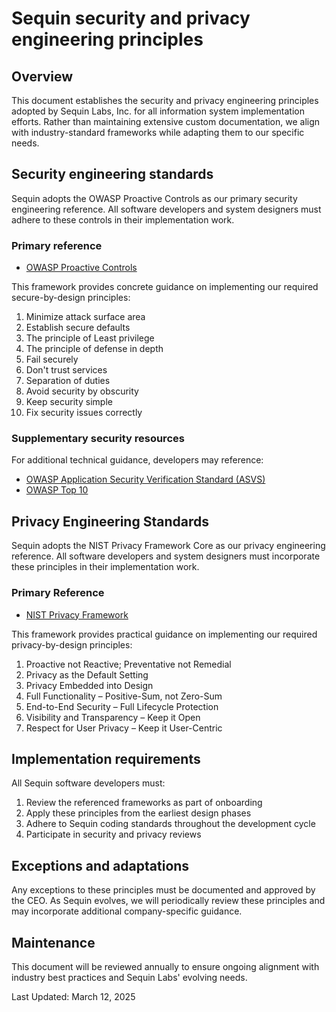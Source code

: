 # Sequin security and privacy engineering principles

## Overview

This document establishes the security and privacy engineering principles adopted by Sequin Labs, Inc. for all information system implementation efforts. Rather than maintaining extensive custom documentation, we align with industry-standard frameworks while adapting them to our specific needs.

## Security engineering standards

Sequin adopts the OWASP Proactive Controls as our primary security engineering reference. All software developers and system designers must adhere to these controls in their implementation work.

### Primary reference

- [OWASP Proactive Controls](https://owasp.org/www-project-proactive-controls/)

This framework provides concrete guidance on implementing our required secure-by-design principles:

1. Minimize attack surface area
2. Establish secure defaults
3. The principle of Least privilege
4. The principle of defense in depth
5. Fail securely
6. Don't trust services
7. Separation of duties
8. Avoid security by obscurity
9. Keep security simple
10. Fix security issues correctly

### Supplementary security resources

For additional technical guidance, developers may reference:

- [OWASP Application Security Verification Standard (ASVS)](https://owasp.org/www-project-application-security-verification-standard/)
- [OWASP Top 10](https://owasp.org/www-project-top-ten/)

## Privacy Engineering Standards

Sequin adopts the NIST Privacy Framework Core as our privacy engineering reference. All software developers and system designers must incorporate these principles in their implementation work.

### Primary Reference

- [NIST Privacy Framework](https://www.nist.gov/privacy-framework)

This framework provides practical guidance on implementing our required privacy-by-design principles:

1. Proactive not Reactive; Preventative not Remedial
2. Privacy as the Default Setting
3. Privacy Embedded into Design
4. Full Functionality – Positive-Sum, not Zero-Sum
5. End-to-End Security – Full Lifecycle Protection
6. Visibility and Transparency – Keep it Open
7. Respect for User Privacy – Keep it User-Centric

## Implementation requirements

All Sequin software developers must:

1. Review the referenced frameworks as part of onboarding
2. Apply these principles from the earliest design phases
3. Adhere to Sequin coding standards throughout the development cycle
4. Participate in security and privacy reviews

## Exceptions and adaptations

Any exceptions to these principles must be documented and approved by the CEO. As Sequin evolves, we will periodically review these principles and may incorporate additional company-specific guidance.

## Maintenance

This document will be reviewed annually to ensure ongoing alignment with industry best practices and Sequin Labs' evolving needs.

Last Updated: March 12, 2025
